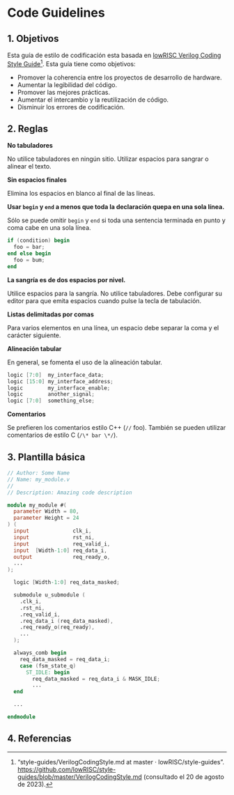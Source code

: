 # Code Guidelines



## 1. Objetivos

Esta guía de estilo de codificación esta basada en [lowRISC Verilog Coding Style Guide](https://github.com/lowRISC/style-guides/blob/master/VerilogCodingStyle.md)[^1]. Esta guía tiene como objetivos:

- Promover la coherencia entre los proyectos de desarrollo de hardware.
- Aumentar la legibilidad del código.
- Promover las mejores prácticas.
- Aumentar el intercambio y la reutilización de código.
- Disminuir los errores de codificación.



## 2. Reglas

**No tabuladores**

No utilice tabuladores en ningún sitio. Utilizar espacios para sangrar o alinear el texto.



**Sin espacios finales**

Elimina los espacios en blanco al final de las líneas.



**Usar `begin` y `end` a menos que toda la declaración quepa en una sola línea.**

Sólo se puede omitir `begin` y `end` si toda una sentencia terminada en punto y coma cabe en una sola línea.

``` verilog linenums="1"
if (condition) begin
  foo = bar;
end else begin
  foo = bum;
end
```



**La sangría es de dos espacios por nivel.**

Utilice espacios para la sangría. No utilice tabuladores. Debe configurar su editor para que emita espacios cuando pulse la tecla de tabulación.



**Listas delimitadas por comas**

Para varios elementos en una línea, un espacio debe separar la coma y el carácter siguiente.



**Alineación tabular**

En general, se fomenta el uso de la alineación tabular.

```verilog linenums="1"
logic [7:0]  my_interface_data;
logic [15:0] my_interface_address;
logic        my_interface_enable;
logic        another_signal;
logic [7:0]  something_else;
```


**Comentarios**

Se prefieren los comentarios estilo C++ (`//` foo). También se pueden utilizar comentarios de estilo C (`/\* bar \*/`).



## 3. Plantilla básica

```verilog linenums="1"
// Author: Some Name
// Name: my_module.v
// 
// Description: Amazing code description

module my_module #(
  parameter Width = 80,
  parameter Height = 24
) (
  input              clk_i,
  input              rst_ni,
  input              req_valid_i,
  input  [Width-1:0] req_data_i,
  output             req_ready_o,
  ...
);

  logic [Width-1:0] req_data_masked;

  submodule u_submodule (
    .clk_i,
    .rst_ni,
    .req_valid_i,
    .req_data_i (req_data_masked),
    .req_ready_o(req_ready),
    ...
  );

  always_comb begin
    req_data_masked = req_data_i;
    case (fsm_state_q)
      ST_IDLE: begin
        req_data_masked = req_data_i & MASK_IDLE;
        ...
  end

  ...

endmodule
```




## 4. Referencias

[^1]: “style-guides/VerilogCodingStyle.md at master · lowRISC/style-guides”. <https://github.com/lowRISC/style-guides/blob/master/VerilogCodingStyle.md> (consultado el 20 de agosto de 2023).
[^2]: “Google C++ Style Guide”. <https://google.github.io/styleguide/cppguide.html> (consultado el 29 de agosto de 2023).